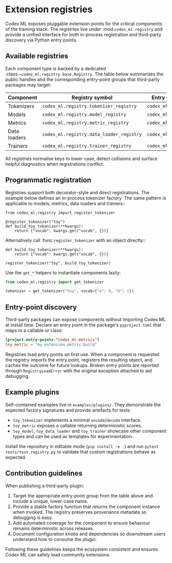 # Extension registries

Codex ML exposes pluggable extension points for the critical components of the
training stack.  The registries live under :mod:`codex_ml.registry` and provide
a unified interface for both in-process registration and third-party discovery
via Python entry points.

## Available registries

Each component type is backed by a dedicated :class:`~codex_ml.registry.base.Registry`.
The table below summarises the public handles and the corresponding entry-point
groups that third-party packages may target:

| Component     | Registry symbol                             | Entry-point group            |
| ------------- | -------------------------------------------- | ---------------------------- |
| Tokenizers    | ``codex_ml.registry.tokenizer_registry``     | ``codex_ml.tokenizers``      |
| Models        | ``codex_ml.registry.model_registry``         | ``codex_ml.models``          |
| Metrics       | ``codex_ml.registry.metric_registry``        | ``codex_ml.metrics``         |
| Data loaders  | ``codex_ml.registry.data_loader_registry``   | ``codex_ml.data_loaders``    |
| Trainers      | ``codex_ml.registry.trainer_registry``       | ``codex_ml.trainers``        |

All registries normalise keys to lower case, detect collisions and surface
helpful diagnostics when registrations conflict.

## Programmatic registration

Registries support both decorator-style and direct registrations.  The example
below defines an in-process tokenizer factory.  The same pattern is applicable
to models, metrics, data loaders and trainers::

    from codex_ml.registry import register_tokenizer

    @register_tokenizer("toy")
    def build_toy_tokenizer(**kwargs):
        return {"vocab": kwargs.get("vocab", {})}

Alternatively call :func:`register_tokenizer` with an object directly::

    def build_toy_tokenizer(**kwargs):
        return {"vocab": kwargs.get("vocab", {})}

    register_tokenizer("toy", build_toy_tokenizer)

Use the ``get_*`` helpers to instantiate components lazily:

```python
from codex_ml.registry import get_tokenizer

tokenizer = get_tokenizer("toy", vocab={"a": 0, "b": 1})
```

## Entry-point discovery

Third-party packages can expose components without importing Codex ML at install
time.  Declare an entry point in the package's ``pyproject.toml`` that maps to a
callable or class:

```toml
[project.entry-points."codex_ml.metrics"]
toy_metric = "my_extension.metric:build"
```

Registries load entry points on first use.  When a component is requested the
registry imports the entry point, registers the resulting object, and caches the
outcome for future lookups.  Broken entry points are reported through
``RegistryLoadError`` with the original exception attached to aid debugging.

## Example plugins

Self-contained examples live in ``examples/plugins/``.  They demonstrate the
expected factory signatures and provide artefacts for tests:

- ``toy_tokenizer`` implements a minimal ``encode``/``decode`` interface.
- ``toy_metric`` exposes a callable returning deterministic scores.
- ``toy_model``, ``toy_data_loader`` and ``toy_trainer`` showcase other
  component types and can be used as templates for experimentation.

Install the repository in editable mode (``pip install -e .``) and run
``pytest tests/test_registry.py`` to validate that custom registrations behave
as expected.

## Contribution guidelines

When publishing a third-party plugin:

1. Target the appropriate entry-point group from the table above and include a
   unique, lower-case name.
2. Provide a stable factory function that returns the component instance when
   invoked.  The registry preserves provenance metadata so debugging is easy.
3. Add automated coverage for the component to ensure behaviour remains
   deterministic across releases.
4. Document configuration knobs and dependencies so downstream users understand
   how to consume the plugin.

Following these guidelines keeps the ecosystem consistent and ensures Codex ML
can safely load community extensions.

